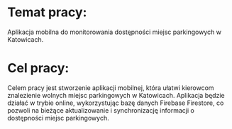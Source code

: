 # Temat pracy: 
Aplikacja mobilna do monitorowania dostępności miejsc parkingowych w Katowicach.

# Cel pracy: 
Celem pracy jest stworzenie aplikacji mobilnej, która ułatwi kierowcom znalezienie wolnych miejsc parkingowych w Katowicach. Aplikacja będzie działać w trybie online, wykorzystując bazę danych Firebase Firestore, co pozwoli na bieżące aktualizowanie i synchronizację informacji o dostępności miejsc parkingowych.
